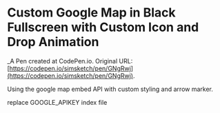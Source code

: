 # Custom Google Map in Black Fullscreen with Custom Icon and Drop Animation
 _A Pen created at CodePen.io. Original URL: [https://codepen.io/simsketch/pen/GNgRwj](https://codepen.io/simsketch/pen/GNgRwj).

 Using the google map embed API with custom styling and arrow marker.
 
 replace GOOGLE_APIKEY  index file
